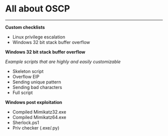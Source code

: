 # All about OSCP

----

**Custom checklists**

- Linux privilege escalation
- Windows 32 bit stack buffer overflow

**Windows 32 bit stack buffer overflow**

*Example scripts that are highly and easily customizable*

- Skeleton script
- Overflow EIP
- Sending unique pattern
- Sending bad characters
- Full script

**Windows post exploitation**

- Compiled Mimikatz32.exe
- Compiled Mimikatz64.exe
- Sherlock.ps1
- Priv checker (.exe/.py)
